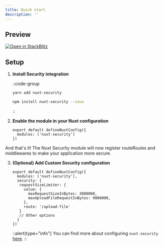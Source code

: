 ```yaml
---
title: Quick start
description: ''
---
```


## Preview

[![Open in StackBlitz](https://developer.stackblitz.com/img/open_in_stackblitz.svg)](https://stackblitz.com/github/baroshem/nuxt-security-stackblitz)

## Setup

1. **Install Security integration**

    ::code-group
      ```bash [Yarn]
      yarn add nuxt-security
      ```
      ```bash [NPM]
      npm install nuxt-security --save
      ```
    ::

2. **Enable the module in your Nuxt configuration**

   ```js{}[nuxt.config.js]
   export default defineNuxtConfig({
     modules: ['nuxt-security']
   })
   ```

And that's it! The Nuxt Security module will now register routeRoules and middlewares to make your application more secure.

3. **(Optional) Add Custom Security configuration**

   ```js{}[nuxt.config.js]
   export default defineNuxtConfig({
     modules: ['nuxt-security'],
     security: {
      requestSizeLimiter: {
        value: {
          maxRequestSizeInBytes: 3000000,
          maxUploadFileRequestInBytes: 9000000,
        },
        route: '/upload-file'
      }
      // Other options
     }
   })
   ```

   ::alert{type="info"}
   You can find more about configuring `nuxt-security` [here](/getting-started/configuration).
   ::
